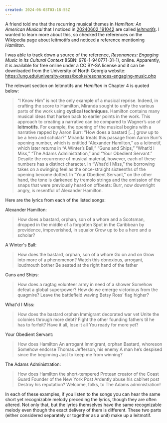 ```yaml
---
created: 2024-06-03T03:18:55Z
---
```


A friend told me that the recurring musical themes in _Hamilton: An American Musical_ that I noticed in [20240602_191042](20240602_191042.md) are called _[leitmotifs](../notes/leitmotif.md)_. I wanted to learn more about this, so checked the references on the Wikipedia page about leitmotifs and noticed a reference mentioning _Hamilton_.

I was able to track down a source of the reference, _Resonances: Engaging Music in Its Cultural Context_ (ISBN: 978-1-940771-31-1), online. Apparently, it is available for free online under a CC BY-SA license and it can be downloaded from the University of North Georgia website: https://ung.edu/university-press/books/resonances-engaging-music.php

The relevant section on leitmotifs and _Hamilton_ in Chapter 4 is quoted below:

> “I Know Him” is not the only example of a musical reprise. Indeed, in crafting the score to Hamilton, Miranda sought to unify the various parts of the work using **cyclical techniques**. Hamilton contains many musical ideas that harken back to earlier points in the work. This approach to creating a narrative can be compared to Wagner’s use of **leitmotifs**. For example, the opening of the musical begins with a narrative rapped by Aaron Burr: “How does a bastard \[...\] grow up to be a hero and scholar?” Miranda treats this passage from Aaron Burr’s opening number, which is entitled “Alexander Hamilton,” as a leitmotif, which later returns in “A Winter’s Ball,” “Guns and Ships,” “What’d I Miss,” “The Adams Administration,” and “Your Obedient Servant.” Despite the recurrence of musical material, however, each of these numbers has a distinct character. In “What’d I Miss,” the borrowing takes on a swinging feel as the once-straight sixteenths of the opening become dotted. In “Your Obedient Servant,” on the other hand, the tone is darkened by tremolo strings and the omission of the snaps that were previously heard on offbeats: Burr, now downright angry, is resentful of Alexander Hamilton.

Here are the lyrics from each of the listed songs:

Alexander Hamilton:
> How does a bastard, orphan, son of a whore and a
> Scotsman, dropped in the middle of a forgotten
> Spot in the Caribbean by providence, impoverished, in squalor
> Grow up to be a hero and a scholar?

A Winter's Ball:
> How does the bastard, orphan, son of a whore
> Go on and on
> Grow into more of a phenomenon?
> Watch this obnoxious, arrogant, loudmouth bother
> Be seated at the right hand of the father

Guns and Ships:
> How does a ragtag volunteer army in need of a shower
> Somehow defeat a global superpower?
> How do we emerge victorious from the quagmire?
> Leave the battlefield waving Betsy Ross’ flag higher?

What'd I Miss:
> How does the bastard orphan
> Immigrant decorated war vet
> Unite the colonies through more debt?
> Fight the other founding fathers til he has to forfeit?
> Have it all, lose it all
> You ready for more yet?

Your Obedient Servant:
> How does Hamilton
> An arrogant
> Immigrant, orphan
> Bastard, whoreson
> Somehow endorse
> Thomas Jefferson, his enemy
> A man he’s despised since the beginning
> Just to keep me from winning?

The Adams Administration:
> How does Hamilton the short-tempered
> Protean creator of the Coast Guard
> Founder of the New York Post
> Ardently abuse his cab’net post
> Destroy his reputation?
> Welcome, folks, to
> The Adams administration!

In each of these examples, if you listen to the songs you can hear the same short yet recognizable melody preceding the lyrics, though they are often altered. Not only that, but the lyrics themselves have the same recognizable melody even though the exact delivery of them is different. These two parts (either considered separately or together as a unit) make up a leitmotif.
